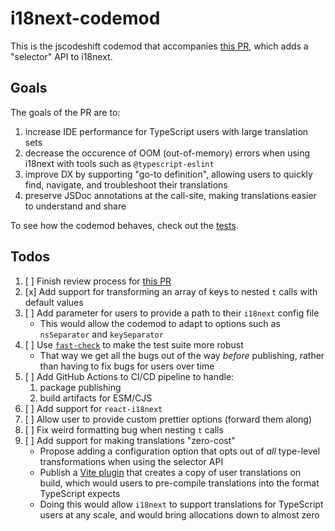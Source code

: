 # i18next-codemod

This is the jscodeshift codemod that accompanies [this PR](https://github.com/i18next/i18next/pull/2322), which adds a "selector" API to i18next.

## Goals

The goals of the PR are to:

1. increase IDE performance for TypeScript users with large translation sets
2. decrease the occurence of OOM (out-of-memory) errors when using i18next with tools such as `@typescript-eslint`
3. improve DX by supporting "go-to definition", allowing users to quickly find, navigate, and troubleshoot their translations
4. preserve JSDoc annotations at the call-site, making translations easier to understand and share

To see how the codemod behaves, check out the [tests](https://github.com/ahrjarrett/i18next-codemod/blob/main/packages/i18next-codemod/test/transform.test.ts).

## Todos

1. [ ] Finish review process for [this PR](https://github.com/i18next/i18next/pull/2322)
2. [x] Add support for transforming an array of keys to nested `t` calls with default values
3. [ ] Add parameter for users to provide a path to their `i18next` config file
   - This would allow the codemod to adapt to options such as `nsSeparator` and `keySeparator`
4. [ ] Use [`fast-check`](https://github.com/dubzzz/fast-check) to make the test suite more robust
   - That way we get all the bugs out of the way _before_ publishing, rather than having to fix bugs for users over time
5. [ ] Add GitHub Actions to CI/CD pipeline to handle:
   1. package publishing 
   2. build artifacts for ESM/CJS
6. [ ] Add support for `react-i18next`
7. [ ] Allow user to provide custom prettier options (forward them along)
8. [ ] Fix weird formatting bug when nesting `t` calls
9. [ ] Add support for making translations "zero-cost"
   - Propose adding a configuration option that opts out of _all_ type-level transformations when using the selector API
   - Publish a [Vite plugin](https://vite.dev/guide/api-plugin) that creates a copy of user translations on build, which
    would users to pre-compile translations into the format TypeScript expects
   - Doing this would allow `i18next` to support translations for TypeScript users at any scale, and would bring allocations
    down to almost zero
